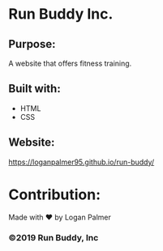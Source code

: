 # Run Buddy Inc.

## Purpose:
A website that offers fitness training.

## Built with:
* HTML
* CSS

## Website:
https://loganpalmer95.github.io/run-buddy/

# Contribution:
Made with ❤️ by Logan Palmer

### &copy;2019 Run Buddy, Inc
